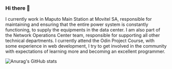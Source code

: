 ### Hi there 👋

I currently work in Maputo Main Station at Movitel SA, responsible for maintaining and ensuring that the entire power system is constantly functioning, to supply the equipments in the data center. 
I am also part of the Network Operations Center team, responsible for supporting all other technical departments.
I currently attend the Odin Project Course, with some experience in web development, I try to get involved in the community with expectations of learning more and becoming an excellent programmer.

![Anurag's GitHub stats](https://github-readme-stats.vercel.app/api?username=filipechau&hide=contribs,prs)
